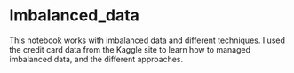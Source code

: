 # Imbalanced_data
This notebook works with imbalanced data and different techniques. I used the credit card data from the Kaggle site to learn how to managed imbalanced data, and the different approaches.
